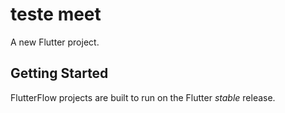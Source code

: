 # teste meet

A new Flutter project.

## Getting Started

FlutterFlow projects are built to run on the Flutter _stable_ release.
